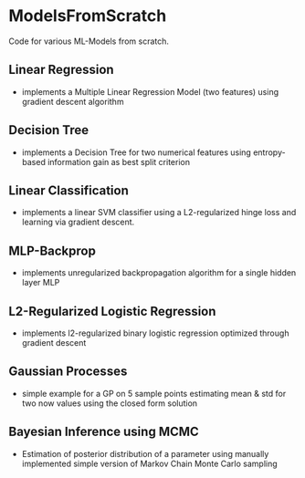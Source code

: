 # ModelsFromScratch
Code for various ML-Models from scratch.

## Linear Regression
- implements a Multiple Linear Regression Model (two features) using gradient descent algorithm

## Decision Tree
- implements a Decision Tree for two numerical features using entropy-based information gain as best split criterion

## Linear Classification
- implements a linear SVM classifier using a L2-regularized hinge loss and learning via gradient descent.

## MLP-Backprop
- implements unregularized backpropagation algorithm for a single hidden layer MLP

## L2-Regularized Logistic Regression
- implements l2-regularized binary logistic regression optimized through gradient descent

## Gaussian Processes
- simple example for a GP on 5 sample points estimating mean & std for two now values using the closed form solution

## Bayesian Inference using MCMC
- Estimation of posterior distribution of a parameter using manually implemented simple version of Markov Chain Monte Carlo sampling